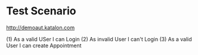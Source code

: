 # Test Scenario

http://demoaut.katalon.com

(1) As a valid USer I can Login
(2) As invalid User I can't Login
(3) As a valid User I can create Appointment